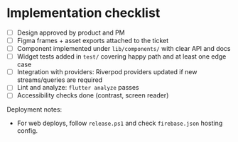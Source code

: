 # Implementation checklist

- [ ] Design approved by product and PM
- [ ] Figma frames + asset exports attached to the ticket
- [ ] Component implemented under `lib/components/` with clear API and docs
- [ ] Widget tests added in `test/` covering happy path and at least one edge case
- [ ] Integration with providers: Riverpod providers updated if new streams/queries are required
- [ ] Lint and analyze: `flutter analyze` passes
- [ ] Accessibility checks done (contrast, screen reader)

Deployment notes:
- For web deploys, follow `release.ps1` and check `firebase.json` hosting config.
